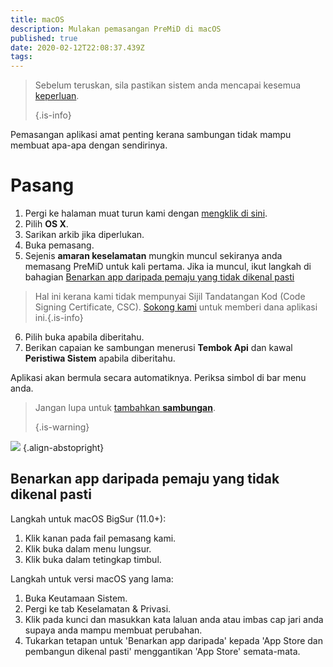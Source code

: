 ```yaml
---
title: macOS
description: Mulakan pemasangan PreMiD di macOS
published: true
date: 2020-02-12T22:08:37.439Z
tags:
---
```


> Sebelum teruskan, sila pastikan sistem anda mencapai kesemua [keperluan](/install/requirements). 
> 
> {.is-info}

Pemasangan aplikasi amat penting kerana sambungan tidak mampu membuat apa-apa dengan sendirinya.

# Pasang
1. Pergi ke halaman muat turun kami dengan [mengklik di sini](https://premid.app/downloads).
2. Pilih **OS X**.
3. Sarikan arkib jika diperlukan.
4. Buka pemasang.
5. Sejenis **amaran keselamatan** mungkin muncul sekiranya anda memasang PreMiD untuk kali pertama. Jika ia muncul, ikut langkah di bahagian [Benarkan app daripada pemaju yang tidak dikenal pasti](https://docs.premid.app/install/macos#allow-apps-from-unidentified-developers)
> Hal ini kerana kami tidak mempunyai Sijil Tandatangan Kod (Code Signing Certificate, CSC). [Sokong kami](https://www.patreon.com/Timeraa) untuk memberi dana aplikasi ini.{.is-info}
6. Pilih buka apabila diberitahu.
7. Berikan capaian ke sambungan menerusi **Tembok Api** dan kawal **Peristiwa Sistem** apabila diberitahu.

Aplikasi akan bermula secara automatiknya. Periksa simbol di bar menu anda.

> Jangan lupa untuk [tambahkan **sambungan**](/install). 
> 
> {.is-warning}

![](https://img.icons8.com/color/2x/mac-logo.png) {.align-abstopright}

## Benarkan app daripada pemaju yang tidak dikenal pasti
Langkah untuk macOS BigSur (11.0+):
1. Klik kanan pada fail pemasang kami.
2. Klik buka dalam menu lungsur.
3. Klik buka dalam tetingkap timbul.

Langkah untuk versi macOS yang lama:
1. Buka Keutamaan Sistem.
2. Pergi ke tab Keselamatan & Privasi.
3. Klik pada kunci dan masukkan kata laluan anda atau imbas cap jari anda supaya anda mampu membuat perubahan.
4. Tukarkan tetapan untuk 'Benarkan app daripada' kepada 'App Store dan pembangun dikenal pasti' menggantikan 'App Store' semata-mata.